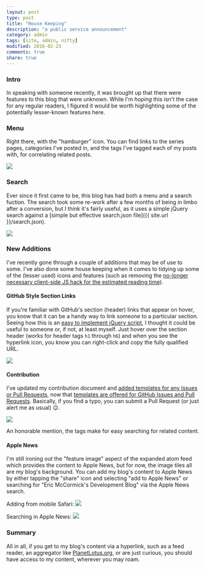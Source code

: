 ```yaml
---
layout: post
type: post
title: "House Keeping"
description: "a public service announcement"
category: admin
tags: [site, admin, nifty]
modified: 2016-02-23
comments: true
share: true
---
```


### Intro
In speaking with someone recently, it was brought up that there were features to this blog that were unknown. While I'm _hoping_ this isn't the case for any regular readers, I figured it would be worth highlighting some of the potentially lesser-known features here.

### Menu
Right there, with the "hamburger" icon. You can find links to the series pages, categories I've posted in, and the tags I've tagged each of my posts with, for correlating related posts.

<a href="{{ site.url }}/assets/images/post_images/blog_psa/blogMenu.png" data-toggle="tooltip" title="mmm... hamburgers"><img src="{{ site.url }}/assets/images/post_images/blog_psa/blogMenu.png" class="img-responsive center-block" /></a>

### Search
Ever since it first came to be, this blog has had both a menu and a search fuction. The search took some re-work after a few months of being in limbo after a conversion, but I think it's fairly useful, as it uses a simple jQuery search against a [simple but effective search.json file]({{ site.url }}/search.json).

<a href="{{ site.url }}/assets/images/post_images/blog_psa/blogSearch.png" data-toggle="tooltip" title="a simple yet effective search mechanism in a convenient overlay"><img src="{{ site.url }}/assets/images/post_images/blog_psa/blogSearch.png" class="img-responsive center-block" /></a>

### New Additions
I've recently gone through a couple of additions that may be of use to some. I've also done some house keeping when it comes to tidying up some of the (lesser used) icons and features (such as removing the [no-longer necessary client-side JS hack for the estimated reading time](https://github.com/edm00se/DevBlog/issues/3)).

#### GitHub Style Section Links
If you're familiar with GitHub's section (header) links that appear on hover, you know that it can be a handy way to link someone to a particular section. Seeing how this is an [easy to implement jQuery script](https://github.com/edm00se/DevBlog/commit/b5037217e7e46c7e4a377c2e8009147e3c7eec91#diff-1), I thought it could be useful to someone or, if not, at least myself. Just hover over the section header (works for header tags `h1` through `h6`) and when you see the hyperlink icon, you know you can right-click and copy the fully qualified URL.

<a href="{{ site.url }}/assets/images/post_images/blog_psa/GitHubStyleSectionLinks.png" data-toggle="tooltip" title="styled after GitHub"><img src="{{ site.url }}/assets/images/post_images/blog_psa/GitHubStyleSectionLinks.png" class="img-responsive center-block" /></a>

#### Contribution
I've updated my contribution document and [added templates for any Issues or Pull Requests](https://github.com/edm00se/DevBlog/commit/3e370c64dc7856e852360522f457765e555e701c), now that [templates are offered for GitHub Issues and Pull Requests](https://github.com/blog/2111-issue-and-pull-request-templates). Basically, if you find a typo, you can submit a Pull Request (or just alert me as usual) :wink:.

<a href="{{ site.url }}/assets/images/post_images/blog_psa/findSomething.png" data-toggle="tooltip" title="now people don't have to comment on my typos, they can fix them for me!"><img src="{{ site.url }}/assets/images/post_images/blog_psa/findSomething.png" class="img-responsive center-block" /></a>

An honorable mention, the tags make for easy searching for related content.

#### Apple News
I'm still ironing out the "feature image" aspect of the expanded atom feed which provides the content to Apple News, but for now, the image tiles all are my blog's background. You can add my blog's content to Apple News by either tapping the "share" icon and selecting "add to Apple News" or searching for "Eric McCormick's Development Blog" via the Apple News search.

Adding from mobile Safari:
<a href="{{ site.url }}/assets/images/post_images/blog_psa/addToNews.png" data-toggle="tooltip" title="adding from the iOS mobile Safari sharing screen"><img src="{{ site.url }}/assets/images/post_images/blog_psa/addToNews.png" class="img-responsive center-block" /></a>

Searching in Apple News:
<a href="{{ site.url }}/assets/images/post_images/blog_psa/appleNewsSearch.png" data-toggle="tooltip" title="stay with me now!"><img src="{{ site.url }}/assets/images/post_images/blog_psa/appleNewsSearch.png" class="img-responsive center-block" /></a>

### Summary
All in all, if you get to my blog's content via a hyperlink, such as a feed reader, an aggregator like [PlanetLotus.org](http://planetlotus.org/), or are just curious, you should have access to my content, wherever you may roam.